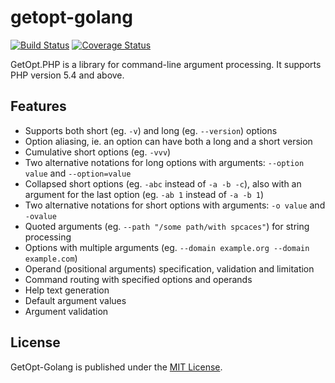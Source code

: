 # getopt-golang

[![Build Status](https://travis-ci.org/daforester/getopt-golang.svg?branch=master)](https://travis-ci.org/daforester/getopt-golang)
[![Coverage Status](https://coveralls.io/repos/github/daforester/getopt-golang/badge.svg?branch=master)](https://coveralls.io/github/daforester/getopt-php?branch=master)


GetOpt.PHP is a library for command-line argument processing. It supports PHP version 5.4 and above.

## Features

* Supports both short (eg. `-v`) and long (eg. `--version`) options
* Option aliasing, ie. an option can have both a long and a short version
* Cumulative short options (eg. `-vvv`)
* Two alternative notations for long options with arguments: `--option value` and `--option=value`
* Collapsed short options (eg. `-abc` instead of `-a -b -c`), also with an argument for the last option 
    (eg. `-ab 1` instead of `-a -b 1`)
* Two alternative notations for short options with arguments: `-o value` and `-ovalue`
* Quoted arguments (eg. `--path "/some path/with spcaces"`) for string processing
* Options with multiple arguments (eg. `--domain example.org --domain example.com`)
* Operand (positional arguments) specification, validation and limitation
* Command routing with specified options and operands
* Help text generation
* Default argument values
* Argument validation

## License

GetOpt-Golang is published under the [MIT License](http://www.opensource.org/licenses/mit-license.php).
